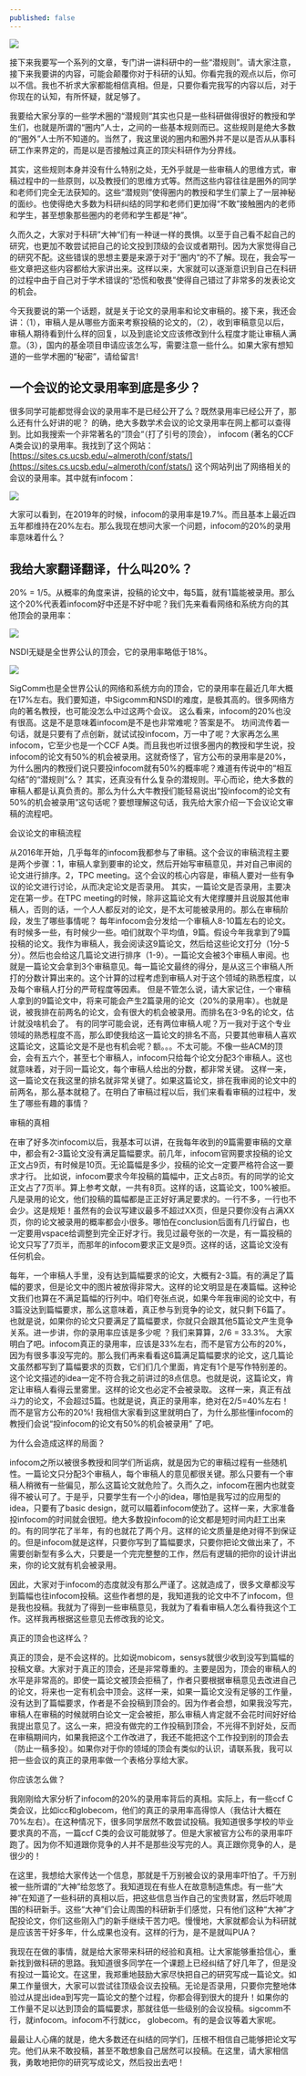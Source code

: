 ```yaml
---
published: false
---
```


![]({{site.baseurl}}/images/16/1.jpg)

接下来我要写一个系列的文章，专门讲一讲科研中的一些“潜规则”。请大家注意，接下来我要讲的内容，可能会颠覆你对于科研的认知。你看完我的观点以后，你可以不信。我也不祈求大家都能相信真相。但是，只要你看完我写的内容以后，对于你现在的认知，有所怀疑，就足够了。

我要给大家分享的一些学术圈的“潜规则“其实也只是一些科研做得很好的教授和学生们，也就是所谓的“圈内”人士，之间的一些基本规则而已。这些规则是绝大多数的“圈外”人士所不知道的。当然了，我这里说的圈内和圈外并不是以是否从从事科研工作来界定的，而是以是否接触过真正的顶尖科研作为分界线。

其实，这些规则本身并没有什么特别之处，无外乎就是一些审稿人的思维方式，审稿过程中的一些原则，以及教授们的思维方式等。然而这些内容往往是圈外的同学和老师们完全无法获知的。这些“潜规则”使得圈内的教授和学生们蒙上了一层神秘的面纱。也使得绝大多数为科研纠结的同学和老师们更加得“不敢”接触圈内的老师和学生，甚至想象那些圈内的老师和学生都是“神”。

久而久之，大家对于科研”大神“们有一种谜一样的畏惧。以至于自己看不起自己的研究，也更加不敢尝试把自己的论文投到顶级的会议或者期刊。因为大家觉得自己的研究不配。这些错误的思想主要是来源于对于”圈内“的不了解。现在，我会写一些文章把这些内容都给大家讲出来。这样以来，大家就可以逐渐意识到自己在科研的过程中由于自己对于学术错误的“恐慌和敬畏”使得自己错过了非常多的发表论文的机会。

今天我要说的第一个话题，就是关于论文的录用率和论文审稿的。接下来，我还会讲：（1），审稿人是从哪些方面来考察投稿的论文的，（2），收到审稿意见以后，审稿人期待看到什么样的回复，以及到底论文应该修改到什么程度才能让审稿人满意。（3），国内的基金项目申请应该怎么写，需要注意一些什么。如果大家有想知道的一些学术圈的“秘密”，请给留言!

##  一个会议的论文录用率到底是多少？



很多同学可能都觉得会议的录用率不是已经公开了么？既然录用率已经公开了，那么还有什么好讲的呢？
的确，绝大多数学术会议的论文录用率在网上都可以查得到。比如我搜索一个非常著名的”顶会“（打了引号的顶会）， infocom (著名的CCF A类会议)的录用率。我找到了这个网站：[https://sites.cs.ucsb.edu/~almeroth/conf/stats/](https://sites.cs.ucsb.edu/~almeroth/conf/stats/)
这个网站列出了网络相关的会议的录用率。其中就有infocom：

![]({{site.baseurl}}/images/16/infocom.JPG)

大家可以看到，在2019年的时候，infocom的录用率是19.7%。而且基本上最近四五年都维持在20%左右。那么我现在想问大家一个问题，infocom的20%的录用率意味着什么？


## 我给大家翻译翻译，什么叫20%？



20% = 1/5。从概率的角度来讲，投稿的论文中，每5篇，就有1篇能被录用。那么这个20%代表着infocom好中还是不好中呢？我们先来看看网络和系统方向的其他顶会的录用率：

![]({{site.baseurl}}/images/16/nsdi.JPG)

NSDI无疑是全世界公认的顶会，它的录用率略低于18%。

![]({{site.baseurl}}/images/16/sigcom.JPG)



SigComm也是全世界公认的网络和系统方向的顶会，它的录用率在最近几年大概在17%左右。我们要知道，中Sigcomm和NSDI的难度，是极其高的。很多网络方向的著名教授，也可能没怎么中过这两个会议。
这么看来，infocom的20%也没有很高。这是不是意味着infocom是不是也非常难呢？答案是不。
坊间流传着一句话，就是只要有了点创新，就试试投infocom，万一中了呢？大家再怎么黑infocom，它至少也是一个CCF A类。而且我也听过很多圈内的教授和学生说，投infocom的论文有50%的机会被录用。这就奇怪了，官方公布的录用率是20%，为什么圈内的教授们说只要投infocom就有50%的概率呢？难道有传说中的“相互勾结”的“潜规则”么？
其实，还真没有什么复杂的潜规则。平心而论，绝大多数的审稿人都是认真负责的。那么为什么大牛教授们能轻易说出“投infocom的论文有50%的机会被录用”这句话呢？要想理解这句话，我先给大家介绍一下会议论文审稿的流程吧。


会议论文的审稿流程



从2016年开始，几乎每年的infocom我都参与了审稿。这个会议的审稿流程主要是两个步骤：1，审稿人拿到要审的论文，然后开始写审稿意见，并对自己审阅的论文进行排序。2，TPC meeting。这个会议的核心内容是，审稿人要对一些有争议的论文进行讨论，从而决定论文是否录用。
其实，一篇论文是否录用，主要决定在第一步。在TPC meeting的时候，除非这篇论文有大佬撑腰并且说服其他审稿人，否则的话，一个人人都反对的论文，是不太可能被录用的。那么在审稿阶段，发生了哪些事情呢？
每年infocom会分发给一个审稿人8-10篇左右的论文。有时候多一些，有时候少一些。咱们就取个平均值，9篇。假设今年我拿到了9篇投稿的论文。我作为审稿人，我会阅读这9篇论文，然后给这些论文打分（1分-5分）。然后也会给这几篇论文进行排序（1-9）。一篇论文会被3个审稿人审阅。也就是一篇论文会拿到3个审稿意见。每一篇论文最终的得分，是从这三个审稿人所打的分数计算出来的。这个计算的过程考虑到审稿人对于这个领域的熟悉程度，以及每个审稿人打分的严苛程度等因素。
但是不管怎么说，请大家记住，一个审稿人拿到的9篇论文中，将来可能会产生2篇录用的论文（20%的录用率）。也就是说，被我排在前两名的论文，会有很大的机会被录用。而排名在3-9名的论文，估计就没啥机会了。
有的同学可能会说，还有两位审稿人呢？万一我对于这个专业领域的熟悉程度不高，那么即使我给这一篇论文的排名不高，只要其他审稿人喜欢这篇论文，这篇论文是不是也有机会呢？额。。。不太可能。不像一些ACM的顶会，会有五六个，甚至七个审稿人，infocom只给每个论文分配3个审稿人。这也就意味着，对于同一篇论文，每个审稿人给出的分数，都非常关键。
这样一来，这一篇论文在我这里的排名就非常关键了。如果这篇论文，排在我审阅的论文中的前两名，那么基本就稳了。在明白了审稿过程以后，我们来看看审稿的过程中，发生了哪些有趣的事情？


审稿的真相



在审了好多次infocom以后，我基本可以讲，在我每年收到的9篇需要审稿的文章中，都会有2-3篇论文没有满足篇幅要求。前几年，infocom官网要求投稿的论文正文占9页，有时候是10页。无论篇幅是多少，投稿的论文一定要严格符合这一要求才行。
比如说，infocom要求今年投稿的篇幅中，正文占8页。有的同学的论文正文占了7页半。算上参考文献，一共有8页。这样的话，这篇论文，100%被拒。凡是录用的论文，他们投稿的篇幅都是正正好好满足要求的。一行不多，一行也不会少。这是规矩！虽然有的会议写建议最多不超过XX页，但是只要你没有占满XX页，你的论文被录用的概率都会小很多。哪怕在conclusion后面有几行留白，也一定要用vspace给调整到完全正好才行。我见过最夸张的一次是，有一篇投稿的论文只写了7页半，而那年的infocom要求正文是9页。这样的话，这篇论文没有任何机会。

每年，一个审稿人手里，没有达到篇幅要求的论文，大概有2-3篇。有的满足了篇幅的要求，但是论文中的图片被放得非常大。这样的论文明显是在凑篇幅。这种论文我们也算在不满足篇幅的行列中。咱们夸张点说，如果今年我审阅的论文中，有3篇没达到篇幅要求，那么这意味着，真正参与到竞争的论文，就只剩下6篇了。也就是说，如果你的论文只要满足了篇幅要求，你就只会跟其他5篇论文产生竞争关系。进一步讲，你的录用率应该是多少呢 ？我们来算算，2/6 = 33.3%。
大家明白了吧。infocom真正的录用率，应该是33%左右，而不是官方公布的20%，因为有很多事没写完的。那么我们再来看看这6篇满足篇幅要求的论文，这几篇论文虽然都写到了篇幅要求的页数，它们们几个里面，肯定有1个是写作特别差的。这个论文描述的idea一定不符合我之前讲过的8点信息。也就是说，这篇论文，肯定让审稿人看得云里雾里。这样的论文也必定不会被录取。
这样一来，真正有战斗力的论文，不会超过5篇。也就是说，真正的录用率，绝对在2/5=40%左右！而不是官方公布的20%! 我相信大家看到这里就明白了，为什么那些懂infocom的教授们会说“投infocom的论文有50%的机会被录用” 了吧。


为什么会造成这样的局面？

infocom之所以被很多教授和同学们所诟病，就是因为它的审稿过程有一些随机性。一篇论文只分配3个审稿人，每个审稿人的意见都很关键。那么只要有一个审稿人稍微有一些偏见，那么这篇论文就危险了。久而久之，infocom在圈内也就变得不被认可了。于是乎，只要学生有一个小的idea，哪怕是我写过的应用型的idea，只要有了basic design，就可以瞄着infocom使劲了。这样一来，大家准备投infocom的时间就会很短。绝大多数投infocom的论文都是短时间内赶工出来的。有的同学花了半年，有的也就花了两个月。这样的论文质量是绝对得不到保证的。但是infocom就是这样，只要你写到了篇幅要求，只要你把论文做出来了，不需要创新型有多么大，只要是一个完完整整的工作，然后有逻辑的把你的设计讲出来，你的论文就有机会被录用。

因此，大家对于infocom的态度就没有那么严谨了。这就造成了，很多文章都没写到篇幅也往infocom投稿。这些作者想的是，我知道我的论文中不了infocom，但是我也投稿。我就为了得到一些审稿意见，我就为了看看审稿人怎么看待我这个工作。这样我再根据这些意见去修改我的论文。




真正的顶会也这样么？



真正的顶会，是不会这样的。比如说mobicom，sensys就很少收到没写到篇幅的投稿文章。大家对于真正的顶会，还是非常尊重的。主要是因为，顶会的审稿人的水平是非常高的。即使一篇论文被顶会拒稿了，作者只要根据审稿意见去改进自己的论文，将来也一定有机会中顶会。这样一来，如果一篇论文没有足够的工作量，没有达到了篇幅要求，作者是不会投稿到顶会的。因为作者会想，如果我没写完，审稿人在审稿的时候就明白论文一定会被拒，那么审稿人肯定就不会花时间好好给我提出意见了。这么一来，把没有做完的工作投稿到顶会，不光得不到好处，反而在审稿期间内，如果我把这个工作改进了，我还不能把这个工作投到别的顶会去（防止一稿多投）。如果你对于你的领域的顶会有类似的认识，请联系我，我可以把一些会议的真正的录用率做一个表格分享给大家。




你应该怎么做？



我刚刚给大家分析了infocom的20%的录用率背后的真相。实际上，有一些ccf C类会议，比如icc和globecom，他们的真正的录用率高得惊人（我估计大概在70%左右）。在这种情况下，很多同学居然不敢尝试投稿。我知道很多学校的毕业要求真的不高，一篇ccf C类的会议可能就够了。但是大家被官方公布的录用率吓跑了。因为你不知道跟你竞争的人并不是那些没写完的人。真正跟你竞争的人，是很少的！

在这里，我想给大家传达一个信息，那就是千万别被会议的录用率吓怕了。千万别被一些所谓的“大神”给忽悠了。我知道现在有些人在故意制造焦虑。有一些“大神”在知道了一些科研的真相以后，把这些信息当作自己的宝贵财富，然后吓唬周围的科研新手。这些“大神”们会让周围的科研新手们感觉，只有他们这种“大神”才配投论文，你们这些刚入门的新手继续干苦力吧。慢慢地，大家就都会认为科研就是应该苦干好多年，什么成果也没有。这样的行为，是不是就叫PUA？

我现在在做的事情，就是给大家带来科研的经验和真相。让大家能够重拾信心，重新找到做科研的思路。我知道很多同学在一个课题上已经纠结了好几年了，但是没有投过一篇论文。在这里，我郑重地鼓励大家尽快把自己的研究写成一篇论文。如果工作量很大，大家可以尝试往顶级会议去投稿。无论是否录用，只要你完整地体验过从提出idea到写完一篇论文的整个过程，你都会得到很大的提升！如果你的工作量不足以达到顶会的篇幅要求，那就往低一些级别的会议投稿。sigcomm不行，就infocom。infocom不行就icc， globecom。有的是会议等着大家呢。

最最让人心痛的就是，绝大多数还在纠结的同学们，压根不相信自己能够把论文写完。他们从来不敢投稿，甚至不敢想象自己居然可以投稿。在这里，请大家相信我，勇敢地把你的研究写成论文，然后投出去吧！




